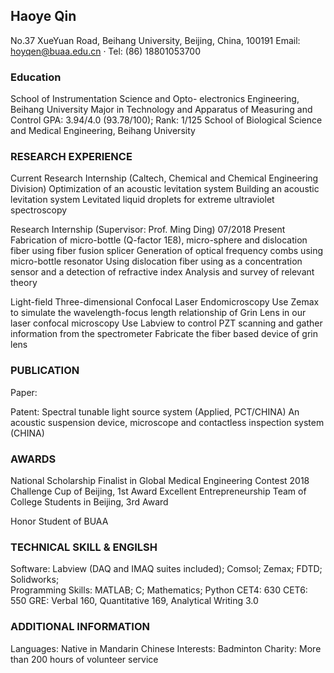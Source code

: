   ## Haoye Qin
No.37 XueYuan Road, Beihang University, Beijing, China, 100191
Email: hoyqen@buaa.edu.cn · Tel: (86) 18801053700

### Education

School of Instrumentation Science and Opto- electronics Engineering, Beihang University
Major in Technology and Apparatus of Measuring and Control
GPA: 3.94/4.0 (93.78/100); Rank: 1/125
School of Biological Science and Medical Engineering, Beihang University


### RESEARCH EXPERIENCE
Current Research Internship (Caltech, Chemical and Chemical Engineering Division)
Optimization of an acoustic levitation system
Building an acoustic levitation system
Levitated liquid droplets for extreme ultraviolet spectroscopy

Research Internship (Supervisor: Prof. Ming Ding) 07/2018
Present Fabrication of micro-bottle (Q-factor 1E8), micro-sphere and dislocation fiber using fiber fusion splicer
Generation of optical frequency combs using micro-bottle resonator
Using dislocation fiber using as a concentration sensor and a detection of refractive index Analysis and survey of relevant theory

Light-field Three-dimensional Confocal Laser Endomicroscopy
Use Zemax to simulate the wavelength-focus length relationship of Grin Lens in our laser confocal microscopy
Use Labview to control PZT scanning and gather information from the spectrometer
Fabricate the fiber based device of grin lens

### PUBLICATION
Paper:


Patent:
Spectral tunable light source system (Applied, PCT/CHINA)
An acoustic suspension device, microscope and contactless inspection system (CHINA)


### AWARDS
National Scholarship
Finalist in Global Medical Engineering Contest 2018
Challenge Cup of Beijing, 1st Award
Excellent Entrepreneurship Team of College Students in Beijing, 3rd Award

Honor Student of BUAA
### TECHNICAL SKILL & ENGILSH
Software: Labview (DAQ and IMAQ suites included); Comsol; Zemax; FDTD; Solidworks;  
Programming Skills: MATLAB; C; Mathematics; Python
CET4: 630 CET6: 550
GRE: Verbal 160, Quantitative 169, Analytical Writing 3.0 

### ADDITIONAL INFORMATION
Languages: Native in Mandarin Chinese 
Interests: Badminton
Charity: More than 200 hours of volunteer service
